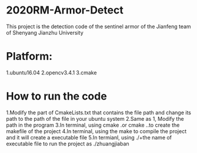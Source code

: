 # 2020RM-Armor-Detect
This project is the detection code of the sentinel armor of the Jianfeng team of Shenyang Jianzhu University

# Platform:
1.ubuntu16.04
2.opencv3.4.1
3.cmake

# How to run the code
1.Modify the part of CmakeLists.txt that contains the file path and change its path to the path of the file in your ubuntu system
2.Same as 1, Modify the path in the program
3.In terminal, using cmake .or cmake ..to create the makefile of the project
4.In terminal, using the make to compile the project and it will create a executable file
5.In termianl, using ./+the name of executable file to run the project as ./zhuangjiaban


